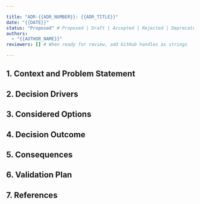 ```yaml
---

title: "ADR-{{ADR_NUMBER}}: {{ADR_TITLE}}"
date: "{{DATE}}"
status: "Proposed" # Proposed | Draft | Accepted | Rejected | Deprecated | Superseded
authors:
  - "{{AUTHOR_NAME}}"
reviewers: [] # When ready for review, add GitHub handles as strings

---
```


<!--
This is a template for an Architecture Decision Record (ADR).
An ADR is a short, focused document that captures a significant architectural decision.

How to use this template:
1. Copy this template to create a new ADR with the proper numbering (e.g., `001-your-title.md`)
2. Fill in the frontmatter with the ADR details
3. Once the ADR is ready for review, update the `status` and add `reviewers`
4. Write the content of the ADR in the sections below
5. Keep it concise. Focus on the "why" as much as the "what"
-->

## 1. Context and Problem Statement

<!--
Describe the context, background, and the problem that needs to be solved.
What is the issue we're seeing that motivates this decision?
What is the scope of this decision?
-->

## 2. Decision Drivers

<!--
List the forces, constraints, and requirements that influence the decision.
These are the "whys" of the decision.
Examples: performance requirements, cost constraints, security policies, team skills,
mobile app constraints, WebSocket architecture requirements, Expo framework limitations.
-->

## 3. Considered Options

<!--
List the options that were considered.
For each option, briefly describe it and list its pros and cons.
This section demonstrates that you have done your due diligence.

### Option 1: [Name of Option 1]

*   **Description:** A brief explanation of the option.
*   **Pros:**
    *   Benefit 1
    *   Benefit 2
*   **Cons:**
    *   Drawback 1
    *   Drawback 2

### Option 2: [Name of Option 2]
...
-->

## 4. Decision Outcome

<!--
State the chosen option and the rationale for the decision.
This is the most important section. Be clear and direct.

**Chosen Option:** [Name of Chosen Option]

**Rationale:**
Explain why this option was chosen over the others. Refer back to the decision drivers.
-->

## 5. Consequences

<!--
Describe the results and consequences of the decision, both positive and negative.
What are the trade-offs? What is the impact on other parts of the system?
What new problems might this decision introduce?

### Positive Consequences

*

### Negative Consequences

*
-->

## 6. Validation Plan

<!--
(Optional) Describe how you will validate that the implementation of this decision meets the goals.
This could include tests, monitoring, user feedback, or other verification steps.
For mobile apps, this might include: user testing, performance monitoring, crash reporting,
app store review feedback, or WebSocket connection reliability testing.
-->

## 7. References

<!--
(Optional) List any links to other documents, articles, or resources that are relevant to this ADR.
Examples: related ADRs, technical specifications, documentation, GitHub issues, etc.
-->
